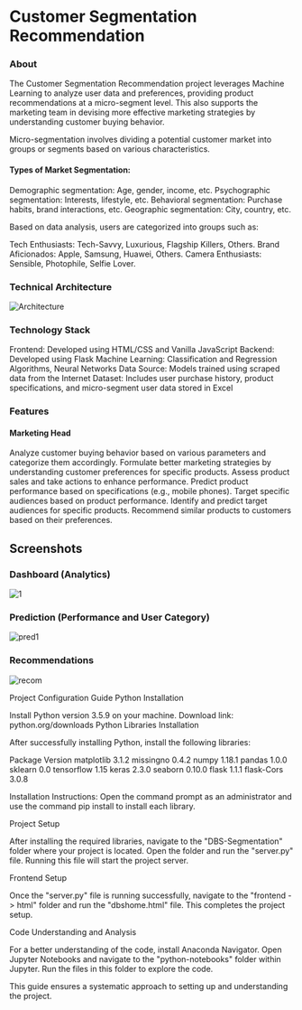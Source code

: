 
# Customer Segmentation Recommendation



### About

The Customer Segmentation Recommendation project leverages Machine Learning to analyze user data and preferences, providing product recommendations at a micro-segment level. This also supports the marketing team in devising more effective marketing strategies by understanding customer buying behavior.

Micro-segmentation involves dividing a potential customer market into groups or segments based on various characteristics.

#### Types of Market Segmentation:

Demographic segmentation: Age, gender, income, etc.
Psychographic segmentation: Interests, lifestyle, etc.
Behavioral segmentation: Purchase habits, brand interactions, etc.
Geographic segmentation: City, country, etc.

Based on data analysis, users are categorized into groups such as:

Tech Enthusiasts: Tech-Savvy, Luxurious, Flagship Killers, Others.
Brand Aficionados: Apple, Samsung, Huawei, Others.
Camera Enthusiasts: Sensible, Photophile, Selfie Lover.

### Technical Architecture

![Architecture](images/Architecture.png)

### Technology Stack

Frontend: Developed using HTML/CSS and Vanilla JavaScript
Backend: Developed using Flask
Machine Learning: Classification and Regression Algorithms, Neural Networks
Data Source: Models trained using scraped data from the Internet
Dataset: Includes user purchase history, product specifications, and micro-segment user data stored in Excel

### Features

#### Marketing Head

Analyze customer buying behavior based on various parameters and categorize them accordingly.
Formulate better marketing strategies by understanding customer preferences for specific products.
Assess product sales and take actions to enhance performance.
Predict product performance based on specifications (e.g., mobile phones).
Target specific audiences based on product performance.
Identify and predict target audiences for specific products.
Recommend similar products to customers based on their preferences.

## Screenshots

### Dashboard (Analytics)

![1](images/1.png)


### Prediction (Performance and User Category)

![pred1](images/6.png)

### Recommendations

![recom](images/10.png)


Project Configuration Guide
Python Installation

Install Python version 3.5.9 on your machine.
Download link: python.org/downloads
Python Libraries Installation

After successfully installing Python, install the following libraries:


Package	Version
matplotlib	3.1.2
missingno	0.4.2
numpy	1.18.1
pandas	1.0.0
sklearn	0.0
tensorflow	1.15
keras	2.3.0
seaborn	0.10.0
flask	1.1.1
flask-Cors	3.0.8

Installation Instructions:
Open the command prompt as an administrator and use the command pip install <library-name> to install each library.

Project Setup

After installing the required libraries, navigate to the "DBS-Segmentation" folder where your project is located. Open the folder and run the "server.py" file. Running this file will start the project server.

Frontend Setup

Once the "server.py" file is running successfully, navigate to the "frontend -> html" folder and run the "dbshome.html" file. This completes the project setup.

Code Understanding and Analysis

For a better understanding of the code, install Anaconda Navigator. Open Jupyter Notebooks and navigate to the "python-notebooks" folder within Jupyter. Run the files in this folder to explore the code.

This guide ensures a systematic approach to setting up and understanding the project.